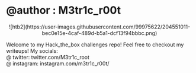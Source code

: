 # @author : M3tr1c_r00t
<div align="center">
![htb2](https://user-images.githubusercontent.com/99975622/204551011-bec0e15e-4caf-489d-b5a1-dcf13f94bbbc.png)
</div>

Welcome to my Hack_the_box challenges repo!
Feel free to checkout my writeups!
My socials:
          <br>@ twitter: twitter.com/M3tr1c_root
          <br>@ instagram: instagram.com/m3tr1c_r00t/
